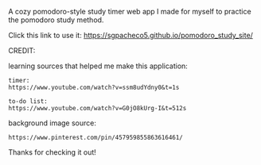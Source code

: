 A cozy pomodoro-style study timer web app I made for myself to practice the pomodoro study method.

Click this link to use it: https://sgpacheco5.github.io/pomodoro_study_site/

CREDIT:

learning sources that helped me make this application:

    timer:
    https://www.youtube.com/watch?v=ssm8udYdny0&t=1s

    to-do list:
    https://www.youtube.com/watch?v=G0jO8kUrg-I&t=512s

background image source:

    https://www.pinterest.com/pin/457959855863616461/

Thanks for checking it out!
